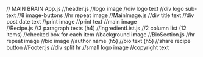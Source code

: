 // MAIN BRAIN App.js
    //header.js 
        //logo image 
        //div logo text
        //div logo sub-text
        //8 image-buttons
        //hr repeat image
    //MainImage.js
        //div title text
        //div post date text
        //print image
        //print text
        //main image    
    //Recipe.js
        //3 paragraph texts (h4)
    //IngredientList.js
        //2 column list (12 items)
        //checked box for each item
        //background image
    //BioSection.js
        //hr repeat image
        //bio image
        //author name (h5)
        //bio text (h5)
        //share recipe button
    //Footer.js
        //div split hr
        //small logo image
        //copyright text
